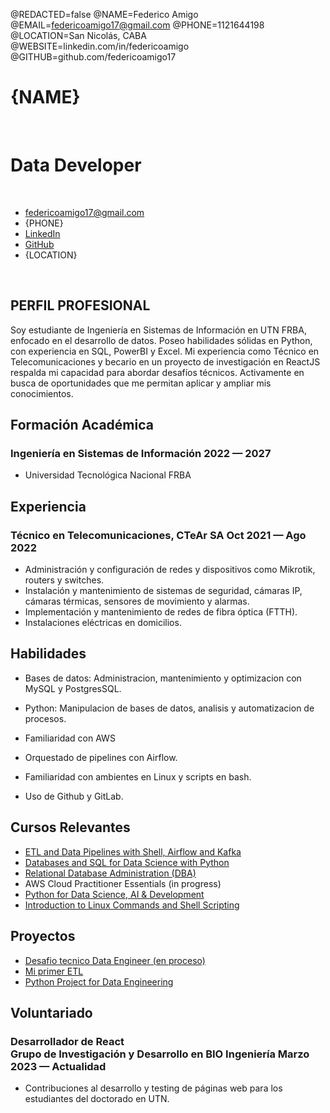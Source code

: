 @REDACTED=false
@NAME=Federico Amigo
@EMAIL=federicoamigo17@gmail.com
@PHONE=1121644198
@LOCATION=San Nicolás, CABA
@WEBSITE=linkedin.com/in/federicoamigo
@GITHUB=github.com/federicoamigo17

# {NAME}

<br>

<h1 class="subtitle" >Data Developer</h1>

<br>

<div class="section headerInfo">

- [federicoamigo17@gmail.com](mailto:federicoamigo17@gmail.com)
- {PHONE}
- [LinkedIn](https://linkedin.com/in/federicoamigo)
- [GitHub](https://github.com/federicoamigo17)
- {LOCATION}
</div>

<br>

## PERFIL PROFESIONAL

Soy estudiante de Ingeniería en Sistemas de Información en UTN FRBA, enfocado en el desarrollo de datos. Poseo habilidades sólidas en Python, con experiencia en SQL, PowerBI y Excel. Mi experiencia como Técnico en Telecomunicaciones y becario en un proyecto de investigación en ReactJS respalda mi capacidad para abordar desafíos técnicos. Activamente en busca de oportunidades que me permitan aplicar y ampliar mis conocimientos.



## Formación Académica

### Ingeniería en Sistemas de Información <span class="spacer"></span> 2022 &mdash; 2027


- Universidad Tecnológica Nacional FRBA <br>


## Experiencia

### Técnico en Telecomunicaciones, CTeAr SA <span class="spacer"></span> Oct 2021 &mdash; Ago 2022

- Administración y configuración de redes y dispositivos como Mikrotik, routers y switches.
- Instalación y mantenimiento de sistemas de seguridad, cámaras IP, cámaras térmicas, sensores de movimiento y alarmas.
- Implementación y mantenimiento de redes de fibra óptica (FTTH).
- Instalaciones eléctricas en domicilios.

## Habilidades

- Bases de datos: Administracion, mantenimiento y optimizacion con MySQL y PostgresSQL.

- Python: Manipulacion de bases de datos, analisis y automatizacion de procesos.

- Familiaridad con AWS

- Orquestado de pipelines con Airflow.

- Familiaridad con ambientes en Linux y scripts en bash.

- Uso de Github y GitLab.


## Cursos Relevantes

- [ETL and Data Pipelines with Shell, Airflow and Kafka](https://coursera.org/share/1264932413270e2d5fc5db3a16b9d172)
- [Databases and SQL for Data Science with Python](https://coursera.org/share/806303f6f7e03980c997d4df66eb5e8f)
- [Relational Database Administration (DBA)](https://coursera.org/share/b0cf37142b6394b921d9f2e4d198625d)
- AWS Cloud Practitioner Essentials (in progress)
- [Python for Data Science, AI & Development](https://coursera.org/share/13c61333c0f88ea52108695349c2f6dc)
- [Introduction to Linux Commands and Shell Scripting](https://coursera.org/share/16a1742193fb879fc6089df48f6d2f0b)

## Proyectos

- [Desafio tecnico Data Engineer (en proceso)](https://github.com/federicoamigo17/Proyecto-primer-ETL)
- [Mi primer ETL](https://github.com/federicoamigo17/Proyecto-primer-ETL)
- [Python Project for Data Engineering](https://coursera.org/share/900a384a8668f42312efe6a9d69e0821)

## Voluntariado

### Desarrollador de React <br> Grupo de Investigación y Desarrollo en BIO Ingeniería<span class="spacer"></span> Marzo 2023 — Actualidad

- Contribuciones al desarrollo y testing de páginas web para los estudiantes del doctorado en UTN.
